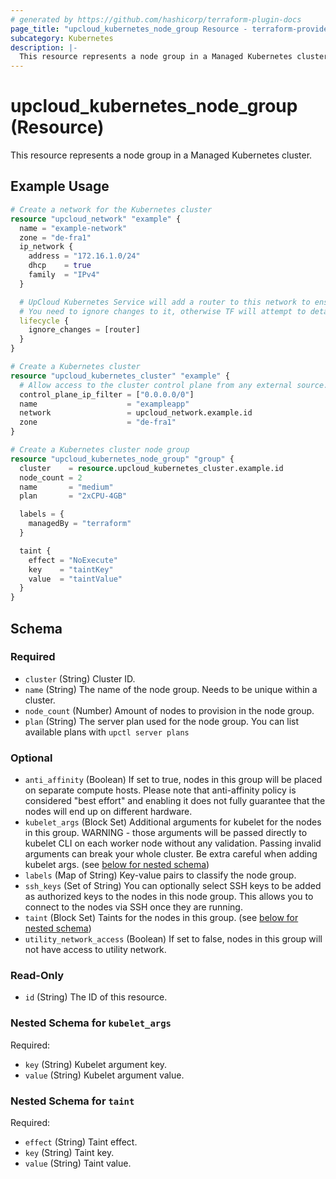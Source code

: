 ```yaml
---
# generated by https://github.com/hashicorp/terraform-plugin-docs
page_title: "upcloud_kubernetes_node_group Resource - terraform-provider-upcloud"
subcategory: Kubernetes
description: |-
  This resource represents a node group in a Managed Kubernetes cluster.
---
```


# upcloud_kubernetes_node_group (Resource)

This resource represents a node group in a Managed Kubernetes cluster.

## Example Usage

```terraform
# Create a network for the Kubernetes cluster
resource "upcloud_network" "example" {
  name = "example-network"
  zone = "de-fra1"
  ip_network {
    address = "172.16.1.0/24"
    dhcp    = true
    family  = "IPv4"
  }

  # UpCloud Kubernetes Service will add a router to this network to ensure cluster networking is working as intended.
  # You need to ignore changes to it, otherwise TF will attempt to detach the router on subsequent applies
  lifecycle {
    ignore_changes = [router]
  }
}

# Create a Kubernetes cluster
resource "upcloud_kubernetes_cluster" "example" {
  # Allow access to the cluster control plane from any external source.
  control_plane_ip_filter = ["0.0.0.0/0"]
  name                    = "exampleapp"
  network                 = upcloud_network.example.id
  zone                    = "de-fra1"
}

# Create a Kubernetes cluster node group
resource "upcloud_kubernetes_node_group" "group" {
  cluster    = resource.upcloud_kubernetes_cluster.example.id
  node_count = 2
  name       = "medium"
  plan       = "2xCPU-4GB"

  labels = {
    managedBy = "terraform"
  }

  taint {
    effect = "NoExecute"
    key    = "taintKey"
    value  = "taintValue"
  }
}
```

<!-- schema generated by tfplugindocs -->
## Schema

### Required

- `cluster` (String) Cluster ID.
- `name` (String) The name of the node group. Needs to be unique within a cluster.
- `node_count` (Number) Amount of nodes to provision in the node group.
- `plan` (String) The server plan used for the node group. You can list available plans with `upctl server plans`

### Optional

- `anti_affinity` (Boolean) If set to true, nodes in this group will be placed on separate compute hosts.
				Please note that anti-affinity policy is considered "best effort" and enabling it does not fully guarantee that the nodes will end up on different hardware.
- `kubelet_args` (Block Set) Additional arguments for kubelet for the nodes in this group. WARNING - those arguments will be passed directly to kubelet CLI on each worker node without any validation. Passing invalid arguments can break your whole cluster. Be extra careful when adding kubelet args. (see [below for nested schema](#nestedblock--kubelet_args))
- `labels` (Map of String) Key-value pairs to classify the node group.
- `ssh_keys` (Set of String) You can optionally select SSH keys to be added as authorized keys to the nodes in this node group. This allows you to connect to the nodes via SSH once they are running.
- `taint` (Block Set) Taints for the nodes in this group. (see [below for nested schema](#nestedblock--taint))
- `utility_network_access` (Boolean) If set to false, nodes in this group will not have access to utility network.

### Read-Only

- `id` (String) The ID of this resource.

<a id="nestedblock--kubelet_args"></a>
### Nested Schema for `kubelet_args`

Required:

- `key` (String) Kubelet argument key.
- `value` (String) Kubelet argument value.


<a id="nestedblock--taint"></a>
### Nested Schema for `taint`

Required:

- `effect` (String) Taint effect.
- `key` (String) Taint key.
- `value` (String) Taint value.


